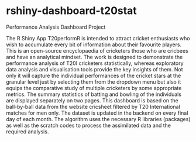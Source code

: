 # rshiny-dashboard-t20stat
Performance Analysis Dashboard Project

The R Shiny App T20performR is intended to attract cricket enthusiasts who wish to accumulate every bit of information about their favourite players. This is an open-source encyclopaedia of cricketers those who are cricbees and have an analytical mindset. The work is designed to demonstrate the performance analysis of T20I cricketers statistically, whereas exploratory data analysis and visualisation tools provide the key insights of them. Not only it will capture the individual performances of the cricket stars at the granular level just by selecting them from the dropdown menu but also it equips the comparative study of multiple cricketers by some appropriate metrics. The summary statistics of batting and bowling of the individuals are displayed separately on two pages. This dashboard is based on the ball-by-ball data from the website cricsheet filtered by T20 International matches for men only. The dataset is updated in the backend on every final day of each month. The algorithm uses the necessary R libraries (packages) as well as the scratch codes to process the assimilated data and the required analysis.
